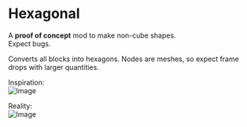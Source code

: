 # Hexagonal #
A **proof of concept** mod to make non-cube shapes.  
Expect bugs.

Converts all blocks into hexagons.
Nodes are meshes, so expect frame drops with larger quantities.

Inspiration:  
![Image](https://cdn.discordapp.com/attachments/384803188240547850/558225033353232414/image0.jpg)

Reality:  
![Image](https://cdn.discordapp.com/attachments/369123175583186964/558424819662716935/screenshot_20190321_155919.png)
